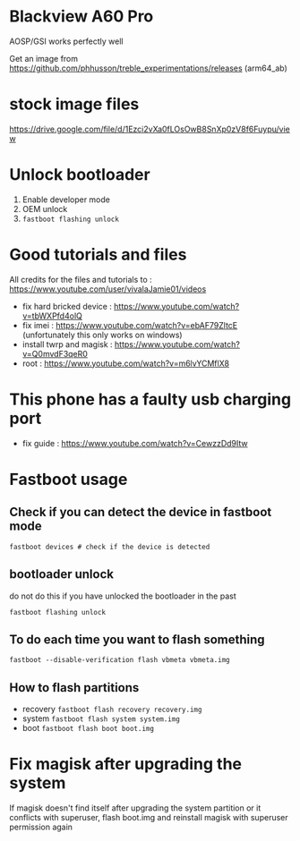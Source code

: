 # Blackview A60 Pro

AOSP/GSI works perfectly well

Get an image from https://github.com/phhusson/treble_experimentations/releases (arm64_ab)

# stock image files
https://drive.google.com/file/d/1Ezci2vXa0fLOsOwB8SnXp0zV8f6Fuypu/view

# Unlock bootloader

1. Enable developer mode 
2. OEM unlock
3. `fastboot flashing unlock`

# Good tutorials and files
All credits for the files and tutorials to : https://www.youtube.com/user/vivalaJamie01/videos

- fix hard bricked device : https://www.youtube.com/watch?v=tbWXPfd4olQ
- fix imei : https://www.youtube.com/watch?v=ebAF79ZltcE (unfortunately this only works on windows)
- install twrp and magisk : https://www.youtube.com/watch?v=Q0mvdF3qeR0
- root : https://www.youtube.com/watch?v=m6lvYCMflX8

# This phone has a faulty usb charging port
- fix guide : https://www.youtube.com/watch?v=CewzzDd9Itw


# Fastboot usage
## Check if you can detect the device in fastboot mode
`fastboot devices # check if the device is detected`

## bootloader unlock
do not do this if you have unlocked the bootloader in the past

`fastboot flashing unlock`

## To do each time you want to flash something
`fastboot --disable-verification flash vbmeta vbmeta.img`

## How to flash partitions
- recovery
`fastboot flash recovery recovery.img`
- system
`fastboot flash system system.img`
- boot
`fastboot flash boot boot.img`


# Fix magisk after upgrading the system
If magisk doesn't find itself after upgrading the system partition or it conflicts with superuser, flash boot.img and reinstall magisk with superuser permission again

